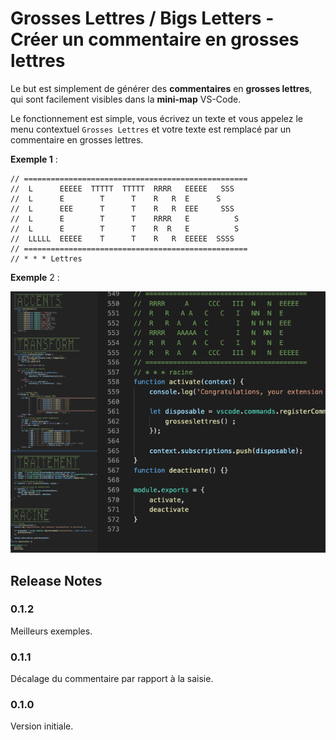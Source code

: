 # Grosses Lettres / Bigs Letters - Créer un commentaire en grosses lettres

Le but est simplement de générer des **commentaires** en **grosses lettres**, qui sont facilement visibles dans la **mini-map** VS-Code.

Le fonctionnement est simple, vous écrivez un texte et vous appelez le menu contextuel `Grosses Lettres` et votre texte est remplacé par un commentaire en grosses lettres.

**Exemple 1** :   

```
// ==================================================
//  L      EEEEE  TTTTT  TTTTT  RRRR   EEEEE   SSS
//  L      E        T      T    R   R  E      S
//  L      EEE      T      T    R   R  EEE     SSS
//  L      E        T      T    RRRR   E          S
//  L      E        T      T    R  R   E          S
//  LLLLL  EEEEE    T      T    R   R  EEEEE  SSSS
// ==================================================
// * * * Lettres
```

**Exemple** 2 :

![Exemple](https://raw.githubusercontent.com/BorakLeRouge/grossesLettres/master/Capture01.png)

## Release Notes

### 0.1.2

Meilleurs exemples.

### 0.1.1

Décalage du commentaire par rapport à la saisie.

### 0.1.0

Version initiale.
